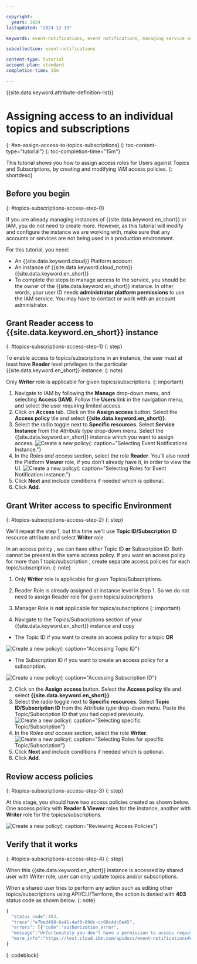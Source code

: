 ```yaml
---

copyright:
  years: 2024
lastupdated: "2024-12-13"

keywords: event-notifications, event notifications, managing service access, iam, account, topics, subscriptions

subcollection: event-notifications

content-type: tutorial
account-plan: standard
completion-time: 15m

---
```

{{site.data.keyword.attribute-definition-list}}

# Assigning access to an individual topics and subscriptions
{: #en-assign-access-to-topics-subscriptions}
{: toc-content-type="tutorial"}
{: toc-completion-time="15m"}

This tutorial shows you how to assign access roles for Users against Topics and Subscriptions, by creating and modifying IAM access policies.
{: shortdesc}

## Before you begin
{: #topics-subscriptions-access-step-0}

If you are already managing instances of {{site.data.keyword.en_short}} or IAM, you do not need to create more. However, as this tutorial will modify and configure the instance we are working with, make sure that any accounts or services are not being used in a production environment.

For this tutorial, you need:

- An {{site.data.keyword.cloud}} Platform account
- An instance of {{site.data.keyword.cloud_notm}} {{site.data.keyword.en_short}}
- To complete the steps to manage access to the service, you should be the owner of the {{site.data.keyword.en_short}} instance. In other words, your user ID needs **administrator platform permissions** to use the IAM service. You may have to contact or work with an account administrator.

## Grant Reader access to {{site.data.keyword.en_short}} instance
{: #topics-subscriptions-access-step-1}
{: step}

To enable access to topics/subscriptions in an instance, the user must at least have **Reader** level privileges to the particular {{site.data.keyword.en_short}} instance.
{: note}

Only **Writer** role is applicable for given topics/subscriptions.
{: important}

1. Navigate to IAM by following the **Manage** drop-down menu, and selecting **Access (IAM)**. Follow the **Users** link in the navigation menu, and select the user requiring limited access.
2. Click on **Access** tab. Click on the **Assign access** button. Select the **Access policy** tile and select **{{site.data.keyword.en_short}}**.
3. Select the radio toggle next to **Specific resources**. Select **Service Instance** from the _Attribute type_ drop-down menu. Select the {{site.data.keyword.en_short}} instance which you want to assign access. ![Create a new policy](images/en-assign-access-instance.png){: caption="Selecting Event Notifications Instance."}
4. In the _Roles and access_ section, select the role **Reader**. You'll also need the Platform **Viewer** role, if you don't already have it, in order to view the UI. ![Create a new policy](images/en-assign-reader-viewer.png){: caption="Selecting Roles for Event Notification instance."}
5. Click **Next** and include conditions if needed which is optional.
6. Click **Add**.

## Grant Writer access to specific Environment
{: #topics-subscriptions-access-step-2}
{: step}

We'll repeat the step 1, but this time we'll use **Topic ID/Subscription ID** resource attribute and select **Writer** role.

In an access policy , we can have either Topic ID **or** Subscription ID. Both cannot be present in the same access policy. If you want an access policy for more than 1 topic/subscription , create separate access policies for each topic/subscription.
{: note}

1. Only **Writer** role is applicable for given Topics/Subscriptions.
2. Reader Role is already assigned at instance level in Step 1. So we do not need to assign Reader role for given topics/subscriptions
3. Manager Role is **not** applicable for topics/subscriptions
{: important}

1. Navigate to the Topics/Subscriptions section of your {{site.data.keyword.en_short}} instance and copy

- The Topic ID if you want to create an access policy for a topic **OR**

![Create a new policy](images/en-topic-id.png){: caption="Accessing Topic ID"} 

- The Subscription ID if you want to create an access policy for a subscription.

![Create a new policy](images/en-subscription-id.png){: caption="Accessing Subscription ID"}

2. Click on the **Assign access** button. Select the **Access policy** tile and select **{{site.data.keyword.en_short}}**.
3. Select the radio toggle next to **Specific resources**. Select **Topic ID/Subscription ID** from the _Attribute type_ drop-down menu. Paste the Topic/Subscription ID that you had copied previously. ![Create a new policy](images/en-select-subscription.png){: caption="Selecting specific Topic/Subscription"}
4. In the _Roles and access_ section, select the role **Writer**. ![Create a new policy](images/en-assign-writer.png){: caption="Selecting Roles for specific Topic/Subscription"}
5. Click **Next** and include conditions if needed which is optional.
6. Click **Add**.

## Review access policies
{: #topics-subscriptions-access-step-3}
{: step}

At this stage, you should have two access policies created as shown below. One access policy with **Reader & Viewer** roles for the instance, another with **Writer** role for the topics/subscriptions.

![Create a new policy](images/en-verify-access.png){: caption="Reviewing Access Policies"}

## Verify that it works
{: #topics-subscriptions-access-step-4}
{: step}

When this {{site.data.keyword.en_short}} instance is accessed by shared user with Writer role, user can only update topics and/or subscriptions.

When a shared user tries to perform any action such as editing other topics/subscriptions using API/CLI/Terrform, the action is denied with **403** status code as shown below.
{: note}

```javascript
{
  "status_code":403,
  "trace":"e7bed498-6a41-4af0-89dc-cc08c4dc0e45",
  "errors": [{"code":"authorization_error",
  "message":"Unfortunately you don't have a permission to access requested resource",
  "more_info":"https://test.cloud.ibm.com/apidocs/event-notifications#event-notifications-api-authentication" }]
}
```
{: codeblock}
